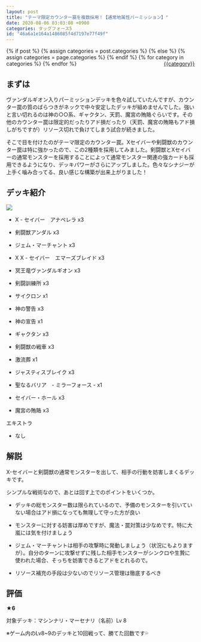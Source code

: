 ```yaml
---
layout: post
title: "テーマ限定カウンター罠を複数採用！【通常地属性パーミッション】"
date: 2020-08-06 03:03:08 +0900
categories: タッグフォース5
id: "46a6a1e164a1486085f4d7197e77f49f"
---
```

{% if post %}
{% assign categories = post.categories %}
{% else %}
{% assign categories = page.categories %}
{% endif %}
{% for category in categories %}
<a href="{{site.baseurl}}/categories/#{{category|slugize}}" style="float: right; margin-left: 4px;">{{category}}</a>
{% endfor %}
<br>
## まずは

ヴァンダルギオン入りパーミッションデッキを色々試していたんですが、カウンター罠の質のばらつきがネックで中々安定したデッキが組めませんでした。強いと言い切れるのは神の○○系、ギャクタン、天罰、魔宮の賄賂ぐらいです。その他のカウンター罠は限定的だったりアド損だったり（天罰、魔宮の賄賂もアド損しがちですが）リソース切れで負けてしまう試合が続きました。

そこで目を付けたのがテーマ限定のカウンター罠。Xセイバーや剣闘獣のカウンター罠は特に強かったので、この2種類を採用してみました。剣闘獣とXセイバーの通常モンスターを採用することによって通常モンスター関連の強カードも採用できるようになり、デッキパワーがさらにアップしました。色々なシナジーが上手く噛み合ってる、良い感じな構築が出来上がりました！

## デッキ紹介

![]({{site.baseurl}}\assets/46a6a1e164a1486085f4d7197e77f49f/ULJM05734_00005.jpg)

- X - セイバー　アナペレラ x3

- 剣闘獣アンダル x3

- ジェム・マーチャント x3

- X X - セイバー　エマーズブレイド x3

- 冥王竜ヴァンダルギオン x3

- 剣闘訓練所 x3

- サイクロン x1

- 神の警告 x3

- 神の宣告 x1

- ギャクタン x3

- 剣闘獣の戦車 x3

- 激流葬 x1

- ジャスティスブレイク x3

- 聖なるバリア　- ミラーフォース - x1

- セイバー・ホール x3

- 魔宮の賄賂 x3

エキストラ

- なし

## 解説

X-セイバーと剣闘獣の通常モンスターを出して、相手の行動を妨害しまくるデッキです。

シンプルな戦術なので、あとは回す上でのポイントをいくつか。

- デッキの総モンスター数は限られているので、予備のモンスターを引いていない場合はアド損になっても無理して守った方が良い

- モンスターに対する妨害は厚めですが、魔法・罠対策は少なめです。特に大嵐には気を付けましょう

- ジェム・マーチャントは相手の攻撃時に発動しましょう（状況にもよりますが）。自分のターンに攻撃せずに残した相手モンスターがシンクロや生贄に使われた場合、そっちを妨害できるとアドをとれるので。

- リソース補充の手段は少ないのでリソース管理は徹底するべき

## 評価

__★6__

対象デッキ：マシンナリ・マーセナリ（名前）Lv 8

※ゲーム内のLv8~9のデッキと10回戦って、勝てた回数です💦


